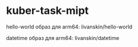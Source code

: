 # kuber-task-mipt
<p>hello-world образ для arm64: livanskin/hello-world </p>
<p>datetime образ для arm64: livanskin/datetime</p>
